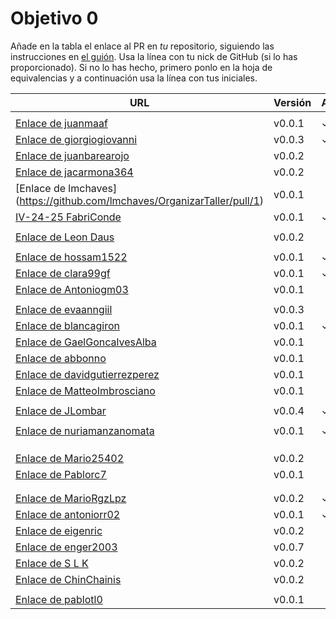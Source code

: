 # Objetivo 0

Añade en la tabla el enlace al PR en *tu* repositorio, siguiendo las
instrucciones en [el guión](http://jj.github.io/IV/documentos/proyecto/0.Repositorio). Usa
la línea con tu nick de GitHub (si lo has proporcionado). Si no lo has hecho,
primero ponlo en la hoja de equivalencias y a continuación usa la línea con tus
iniciales.

| URL                                                                                                             | Versión | Alcanzado |
|-----------------------------------------------------------------------------------------------------------------|---------|-----------|
| <!-- Enlace de A E S -->                                                                                        |         |           |
| [Enlace de juanmaaf](https://github.com/juanmaaf/Time-MoneyController/pull/1)                                   | v0.0.1  | ✓         |
| [Enlace de giorgiogiovanni](https://github.com/giorgiogiovanni/PacketManager/pull/1)                            | v0.0.3  | ✓         |
| <!-- Enlace de juanbarearojo-->[Enlace de juanbarearojo](https://github.com/juanbarearojo/privateChef/pull/1)   | v0.0.2  |           |
| [Enlace de jacarmona364](https://github.com/jacarmona364/Riskalc/pull/1)                                        | v0.0.2  |           |
| <!-- Enlace de lmchaves --> [Enlace de lmchaves] (https://github.com/lmchaves/OrganizarTaller/pull/1)           | v0.0.1  |           |
| [IV-24-25 FabriConde](https://github.com/FabriConde/IV-2024-2025/pull/1)                                        | v0.0.1  | ✓         |
| <!-- Enlace de FerniCuesta -->                                                                                  |         |           |
| [Enlace de Leon Daus](https://github.com/1E04/IV_cdc_crypto_organiser/pull/1)                                   | v0.0.2  |           |
| <!-- Enlace de adiazcencillo -->                                                                                |         |           |
| [Enlace de hossam1522](https://github.com/hossam1522/ModaTrack/pull/1)                                          | v0.0.1  | ✓         |
| <!-- Enlace de clara99gf --> [Enlace de clara99gf](https://github.com/clara99gf/easy-gains/pull/1)              | v0.0.1  | ✓         |
| <!-- Enlace de Antoniogm03 --> [Enlace de Antoniogm03](https://github.com/Antoniogm03/RepartoComida/pull/1)     | v0.0.1  |           |
| <!-- Enlace de SantiGarvin -->                                                                                  |         |           |
| [Enlace de evaanngiil](https://github.com/evaanngiil/PresentCreator/pull/2)                                     | v0.0.3  |           |
| [Enlace de blancagiron](https://github.com/blancagiron/SeguraSenior/pull/1)                                     | v0.0.1  | ✓         |
| [Enlace de GaelGoncalvesAlba](https://github.com/GaelGoncalvesAlba/MovieBudget/pull/1)                          | v0.0.1  |           |
| [Enlace de abbonno](https://github.com/abbonno/healthScheduler/pull/1)                                          | v0.0.1  |           |
| [Enlace de davidgutierrezperez](https://github.com/davidgutierrezperez/Axel/pull/1)                             | v0.0.1  |           |
| [Enlace de MatteoImbrosciano](https://github.com/MatteoImbrosciano/Urban-Traffic/pull/1)                        | v0.0.1  |           |
| <!-- Enlace de MCL-2024 -->                                                                                     |         |           |
| [Enlace de JLombar](https://github.com/JLombar/HorariosAutomatricula/pull/1)                                    | v0.0.4  | ✓         |
| <!-- Enlace de joselopez10014 -->                                                                               |         |           |
| <!-- Enlace de M M N --> [Enlace de nuriamanzanomata](https://github.com/mmnuria/PersonalSportCalendary/pull/1) | v0.0.1  | ✓         |
| <!-- Enlace de M S C -->                                                                                        |         |           |
| <!-- Enlace de javiernavacapa -->                                                                               |         |           |
| <!-- Enlace de Carlosmapego8 -->                                                                                |         |           |
| <!-- Enlace de Mario25402 --> [Enlace de Mario25402](https://github.com/Mario25402/Calendar/pull/2)             | v0.0.2  |           |
| <!-- Enlace de Pablorc7 --> [Enlace de Pablorc7](https://github.com/Pablorc7/Smart-Eats/pull/1)                 | v0.0.1  |           |
| <!-- Enlace de mrh117 -->                                                                                       |         |           |
| <!-- Enlace de LuRDR -->                                                                                        |         |           |
| [Enlace de MarioRgzLpz](https://github.com/MarioRgzLpz/ArbitrageBets/pull/1)                                    | v0.0.2  | ✓         |
| [Enlace de antoniorr02](https://github.com/antoniorr02/MenuConsulter/pull/1)                                    | v0.0.1  | ✓         |
| [Enlace de eigenric](https://github.com/eigenric/lyricfeel/pull/1)                                              | v0.0.2  |           |
| [Enlace de enger2003](https://github.com/enger2003/Practica_IV/pull/3)                                          | v0.0.7  |           |
| [Enlace de S L K ](https://github.com/wickeet/Tripoli/pull/1)                                                   | v0.0.2  |           |
| [Enlace de ChinChainis ](https://github.com/ChinChainis/Proyecto_Reparahorarios_IV2425/pull/1)                  | v0.0.2  |           |
| <!-- Enlace de anavaln -->                                                                                      |         |           |
| <!-- Enlace de pablotl0 --> [Enlace de pablotl0](https://github.com/pablotl0/control-energetico/pull/1)         | v0.0.1  |           |



